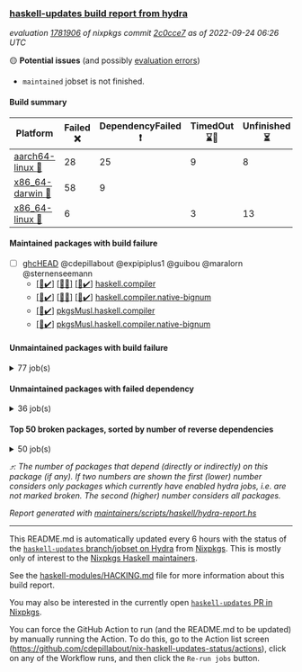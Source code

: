 ### [haskell-updates build report from hydra](https://hydra.nixos.org/jobset/nixpkgs/haskell-updates)
*evaluation [1781906](https://hydra.nixos.org/eval/1781906) of nixpkgs commit [2c0cce7](https://github.com/NixOS/nixpkgs/commits/2c0cce7290eb3de5d5314e33ad0d253200d6086f) as of 2022-09-24 06:26 UTC*

:yellow_circle: **Potential issues** (and possibly [evaluation errors](https://hydra.nixos.org/jobset/nixpkgs/haskell-updates))
  * `maintained` jobset is not finished.

#### Build summary

 | Platform | Failed :x: | DependencyFailed :heavy_exclamation_mark: | TimedOut :hourglass::no_entry_sign: | Unfinished :hourglass_flowing_sand: | Success :heavy_check_mark: | 
 | --- | --- | --- | --- | --- | --- | 
 | [aarch64-linux :iphone:](https://hydra.nixos.org/eval/1781906?filter=.aarch64-linux) | 28 | 25 | 9 | 8 | 6619 | 
 | [x86_64-darwin :apple:](https://hydra.nixos.org/eval/1781906?filter=.x86_64-darwin) | 58 | 9 |  |  | 6563 | 
 | [x86_64-linux :penguin:](https://hydra.nixos.org/eval/1781906?filter=.x86_64-linux) | 6 |  | 3 | 13 | 6710 | 
#### Maintained packages with build failure
- [ ] [ghcHEAD](https://hydra.nixos.org/eval/1781906?filter=ghcHEAD) @cdepillabout @expipiplus1 @guibou @maralorn @sternenseemann
  - [[:iphone::heavy_check_mark:]](https://hydra.nixos.org/build/191933390) [[:apple::x:]](https://hydra.nixos.org/build/191933386) [[:penguin::heavy_check_mark:]](https://hydra.nixos.org/build/191933392) [haskell.compiler](https://hydra.nixos.org/eval/1781906?filter=haskell.compiler.ghcHEAD)
  - [[:iphone::heavy_check_mark:]](https://hydra.nixos.org/build/191933388) [[:apple::x:]](https://hydra.nixos.org/build/191933391) [[:penguin::heavy_check_mark:]](https://hydra.nixos.org/build/191933387) [haskell.compiler.native-bignum](https://hydra.nixos.org/eval/1781906?filter=haskell.compiler.native-bignum.ghcHEAD)
  -   [[:penguin::heavy_check_mark:]](https://hydra.nixos.org/build/191933385) [pkgsMusl.haskell.compiler](https://hydra.nixos.org/eval/1781906?filter=pkgsMusl.haskell.compiler.ghcHEAD)
  -   [[:penguin::heavy_check_mark:]](https://hydra.nixos.org/build/191933393) [pkgsMusl.haskell.compiler.native-bignum](https://hydra.nixos.org/eval/1781906?filter=pkgsMusl.haskell.compiler.native-bignum.ghcHEAD)
#### Unmaintained packages with build failure
<details><summary>77 job(s) </summary>

- [ ] [[:iphone::x:]](https://hydra.nixos.org/build/191867082) [[:apple::heavy_check_mark:]](https://hydra.nixos.org/build/191865210) [[:penguin::heavy_check_mark:]](https://hydra.nixos.org/build/191871098) [haskellPackages.OrderedBits](https://hydra.nixos.org/eval/1781906?filter=haskellPackages.OrderedBits)  :arrow_heading_up: 5 | 36
- [ ] [[:iphone::x:]](https://hydra.nixos.org/build/191864684) [[:apple::heavy_check_mark:]](https://hydra.nixos.org/build/191864265) [[:penguin::heavy_check_mark:]](https://hydra.nixos.org/build/191868477) [haskellPackages.hw-json-simd](https://hydra.nixos.org/eval/1781906?filter=haskellPackages.hw-json-simd)  :arrow_heading_up: 4 | 8
- [ ] [[:iphone::x:]](https://hydra.nixos.org/build/191866772) [[:apple::heavy_check_mark:]](https://hydra.nixos.org/build/191870439) [[:penguin::heavy_check_mark:]](https://hydra.nixos.org/build/191866535) [haskellPackages.hw-simd](https://hydra.nixos.org/eval/1781906?filter=haskellPackages.hw-simd)  :arrow_heading_up: 4 | 8
- [ ] [[:iphone::x:]](https://hydra.nixos.org/build/190426554) [[:apple::heavy_check_mark:]](https://hydra.nixos.org/build/190433701) [[:penguin::heavy_check_mark:]](https://hydra.nixos.org/build/190435927) [haskellPackages.long-double](https://hydra.nixos.org/eval/1781906?filter=haskellPackages.long-double)  :arrow_heading_up: 2 | 2
- [ ] [[:iphone::x:]](https://hydra.nixos.org/build/191871235) [[:apple::x:]](https://hydra.nixos.org/build/191870056) [[:penguin::heavy_check_mark:]](https://hydra.nixos.org/build/191868195) [haskellPackages.quic](https://hydra.nixos.org/eval/1781906?filter=haskellPackages.quic)  :arrow_heading_up: 2 | 2
- [ ] [[:iphone::heavy_check_mark:]](https://hydra.nixos.org/build/191868147) [[:apple::x:]](https://hydra.nixos.org/build/191865112) [[:penguin::heavy_check_mark:]](https://hydra.nixos.org/build/191871356) [haskellPackages.junit-xml](https://hydra.nixos.org/eval/1781906?filter=haskellPackages.junit-xml)  :arrow_heading_up: 1 | 9
- [ ] [[:iphone::x:]](https://hydra.nixos.org/build/190418721) [[:apple::heavy_check_mark:]](https://hydra.nixos.org/build/190424366) [[:penguin::heavy_check_mark:]](https://hydra.nixos.org/build/190418471) [haskellPackages.freetype2](https://hydra.nixos.org/eval/1781906?filter=haskellPackages.freetype2)  :arrow_heading_up: 1 | 8
- [ ] [[:iphone::x:]](https://hydra.nixos.org/build/190426179) [[:apple::x:]](https://hydra.nixos.org/build/190428059) [[:penguin::heavy_check_mark:]](https://hydra.nixos.org/build/190423250) [haskellPackages.easytensor](https://hydra.nixos.org/eval/1781906?filter=haskellPackages.easytensor)  :arrow_heading_up: 1 | 1
- [ ] [[:iphone::x:]](https://hydra.nixos.org/build/191867640) [[:apple::heavy_check_mark:]](https://hydra.nixos.org/build/191871233) [[:penguin::heavy_check_mark:]](https://hydra.nixos.org/build/191864023) [haskellPackages.kazura-queue](https://hydra.nixos.org/eval/1781906?filter=haskellPackages.kazura-queue)  :arrow_heading_up: 1 | 1
- [ ] [[:iphone::x:]](https://hydra.nixos.org/build/190420884) [[:apple::heavy_check_mark:]](https://hydra.nixos.org/build/190436438) [[:penguin::heavy_check_mark:]](https://hydra.nixos.org/build/190425960) [haskellPackages.nlopt-haskell](https://hydra.nixos.org/eval/1781906?filter=haskellPackages.nlopt-haskell)  :arrow_heading_up: 1 | 1
- [ ] [[:iphone::heavy_check_mark:]](https://hydra.nixos.org/build/191237050) [[:apple::x:]](https://hydra.nixos.org/build/190430196) [[:penguin::heavy_check_mark:]](https://hydra.nixos.org/build/191237036) [haskellPackages.openal-ffi](https://hydra.nixos.org/eval/1781906?filter=haskellPackages.openal-ffi)  :arrow_heading_up: 1 | 1
- [ ] [[:iphone::x:]](https://hydra.nixos.org/build/190426560) [[:apple::heavy_check_mark:]](https://hydra.nixos.org/build/190422117) [[:penguin::heavy_check_mark:]](https://hydra.nixos.org/build/190422325) [haskellPackages.swisstable](https://hydra.nixos.org/eval/1781906?filter=haskellPackages.swisstable)  :arrow_heading_up: 1 | 1
- [ ] [[:iphone::x:]](https://hydra.nixos.org/build/190434587) [[:apple::heavy_check_mark:]](https://hydra.nixos.org/build/190427671) [[:penguin::heavy_check_mark:]](https://hydra.nixos.org/build/190433104) [haskellPackages.unicode-properties](https://hydra.nixos.org/eval/1781906?filter=haskellPackages.unicode-properties)  :arrow_heading_up: 1 | 1
- [ ] [[:iphone::x:]](https://hydra.nixos.org/build/191867865) [[:apple::heavy_check_mark:]](https://hydra.nixos.org/build/191865502) [[:penguin::heavy_check_mark:]](https://hydra.nixos.org/build/191870778) [haskellPackages.flatparse](https://hydra.nixos.org/eval/1781906?filter=haskellPackages.flatparse)  :arrow_heading_up: 0 | 14
- [ ] [[:iphone::heavy_check_mark:]](https://hydra.nixos.org/build/190428795) [[:apple::x:]](https://hydra.nixos.org/build/190430540) [[:penguin::heavy_check_mark:]](https://hydra.nixos.org/build/190429741) [haskellPackages.PyF](https://hydra.nixos.org/eval/1781906?filter=haskellPackages.PyF)  :arrow_heading_up: 0 | 4
- [ ] [[:iphone::heavy_check_mark:]](https://hydra.nixos.org/build/190435452) [[:apple::x:]](https://hydra.nixos.org/build/190423209) [[:penguin::heavy_check_mark:]](https://hydra.nixos.org/build/190423465) [haskellPackages.hmidi](https://hydra.nixos.org/eval/1781906?filter=haskellPackages.hmidi)  :arrow_heading_up: 0 | 4
- [ ] [[:iphone::x:]](https://hydra.nixos.org/build/191869227) [[:apple::heavy_check_mark:]](https://hydra.nixos.org/build/191867180) [[:penguin::heavy_check_mark:]](https://hydra.nixos.org/build/191864716) [haskellPackages.json-rpc](https://hydra.nixos.org/eval/1781906?filter=haskellPackages.json-rpc)  :arrow_heading_up: 0 | 2
- [ ] [[:iphone::heavy_check_mark:]](https://hydra.nixos.org/build/191868965) [[:apple::x:]](https://hydra.nixos.org/build/191869630) [[:penguin::heavy_check_mark:]](https://hydra.nixos.org/build/191870717) [haskellPackages.posix-socket](https://hydra.nixos.org/eval/1781906?filter=haskellPackages.posix-socket)  :arrow_heading_up: 0 | 2
- [ ] [[:iphone::heavy_check_mark:]](https://hydra.nixos.org/build/191863336) [[:apple::x:]](https://hydra.nixos.org/build/191870633) [[:penguin::heavy_check_mark:]](https://hydra.nixos.org/build/191866233) [haskellPackages.gi-gdkx11](https://hydra.nixos.org/eval/1781906?filter=haskellPackages.gi-gdkx11)  :arrow_heading_up: 0 | 1
- [ ] [[:iphone::heavy_check_mark:]](https://hydra.nixos.org/build/190420703) [[:apple::x:]](https://hydra.nixos.org/build/190437843) [[:penguin::heavy_check_mark:]](https://hydra.nixos.org/build/190434958) [haskellPackages.hamid](https://hydra.nixos.org/eval/1781906?filter=haskellPackages.hamid)  :arrow_heading_up: 0 | 1
- [ ] [[:iphone::heavy_check_mark:]](https://hydra.nixos.org/build/190427217) [[:apple::x:]](https://hydra.nixos.org/build/190422876) [[:penguin::heavy_check_mark:]](https://hydra.nixos.org/build/190434364) [haskellPackages.hmatrix-morpheus](https://hydra.nixos.org/eval/1781906?filter=haskellPackages.hmatrix-morpheus)  :arrow_heading_up: 0 | 1
- [ ] [[:iphone::heavy_check_mark:]](https://hydra.nixos.org/build/190435315) [[:apple::x:]](https://hydra.nixos.org/build/190424984) [[:penguin::heavy_check_mark:]](https://hydra.nixos.org/build/190422869) [haskellPackages.huckleberry](https://hydra.nixos.org/eval/1781906?filter=haskellPackages.huckleberry)  :arrow_heading_up: 0 | 1
- [ ] [[:iphone::x:]](https://hydra.nixos.org/build/190422851) [[:apple::heavy_check_mark:]](https://hydra.nixos.org/build/190421788) [[:penguin::heavy_check_mark:]](https://hydra.nixos.org/build/190427574) [haskellPackages.picosat](https://hydra.nixos.org/eval/1781906?filter=haskellPackages.picosat)  :arrow_heading_up: 0 | 1
- [ ] [[:iphone::heavy_check_mark:]](https://hydra.nixos.org/build/190421878) [[:apple::x:]](https://hydra.nixos.org/build/190420004) [[:penguin::heavy_check_mark:]](https://hydra.nixos.org/build/190419766) [haskellPackages.select](https://hydra.nixos.org/eval/1781906?filter=haskellPackages.select)  :arrow_heading_up: 0 | 1
- [ ] [[:iphone::x:]](https://hydra.nixos.org/build/191863402) [[:apple::heavy_check_mark:]](https://hydra.nixos.org/build/191866594) [[:penguin::heavy_check_mark:]](https://hydra.nixos.org/build/191868212) [haskellPackages.simple-vec3](https://hydra.nixos.org/eval/1781906?filter=haskellPackages.simple-vec3)  :arrow_heading_up: 0 | 1
- [ ] [[:iphone::heavy_check_mark:]](https://hydra.nixos.org/build/190435304) [[:apple::x:]](https://hydra.nixos.org/build/190437845) [[:penguin::heavy_check_mark:]](https://hydra.nixos.org/build/190425782) [haskellPackages.sysinfo](https://hydra.nixos.org/eval/1781906?filter=haskellPackages.sysinfo)  :arrow_heading_up: 0 | 1
- [ ] [[:iphone::heavy_check_mark:]](https://hydra.nixos.org/build/190426515) [[:apple::x:]](https://hydra.nixos.org/build/190430439) [[:penguin::heavy_check_mark:]](https://hydra.nixos.org/build/190423606) [haskellPackages.FractalArt](https://hydra.nixos.org/eval/1781906?filter=haskellPackages.FractalArt) 
- [ ] [[:iphone::x:]](https://hydra.nixos.org/build/190435051) [[:apple::heavy_check_mark:]](https://hydra.nixos.org/build/190434382) [[:penguin::heavy_check_mark:]](https://hydra.nixos.org/build/190436557) [haskellPackages.HsASA](https://hydra.nixos.org/eval/1781906?filter=haskellPackages.HsASA) 
- [ ] [[:iphone::heavy_check_mark:]](https://hydra.nixos.org/build/190429501) [[:apple::x:]](https://hydra.nixos.org/build/190434413) [[:penguin::heavy_check_mark:]](https://hydra.nixos.org/build/190436327) [haskellPackages.chiphunk](https://hydra.nixos.org/eval/1781906?filter=haskellPackages.chiphunk) 
- [ ] [[:iphone::x:]](https://hydra.nixos.org/build/191865311) [[:apple::heavy_check_mark:]](https://hydra.nixos.org/build/191866048) [[:penguin::heavy_check_mark:]](https://hydra.nixos.org/build/191868495) [haskellPackages.comfort-fftw](https://hydra.nixos.org/eval/1781906?filter=haskellPackages.comfort-fftw) 
- [ ] [[:iphone::heavy_check_mark:]](https://hydra.nixos.org/build/190436349) [[:apple::x:]](https://hydra.nixos.org/build/190429906) [[:penguin::heavy_check_mark:]](https://hydra.nixos.org/build/190437140) [haskellPackages.diskhash](https://hydra.nixos.org/eval/1781906?filter=haskellPackages.diskhash) 
- [ ] [[:iphone::heavy_check_mark:]](https://hydra.nixos.org/build/191867973) [[:apple::x:]](https://hydra.nixos.org/build/191866617) [[:penguin::heavy_check_mark:]](https://hydra.nixos.org/build/191866484) [haskellPackages.epub-tools](https://hydra.nixos.org/eval/1781906?filter=haskellPackages.epub-tools) 
- [ ] [[:iphone::heavy_check_mark:]](https://hydra.nixos.org/build/190422331) [[:apple::x:]](https://hydra.nixos.org/build/190421828) [[:penguin::heavy_check_mark:]](https://hydra.nixos.org/build/190421042) [haskellPackages.fudgets](https://hydra.nixos.org/eval/1781906?filter=haskellPackages.fudgets) 
- [ ] [[:iphone::heavy_check_mark:]](https://hydra.nixos.org/build/191867135) [[:apple::x:]](https://hydra.nixos.org/build/191867433) [[:penguin::heavy_check_mark:]](https://hydra.nixos.org/build/191865428) [haskellPackages.gerrit](https://hydra.nixos.org/eval/1781906?filter=haskellPackages.gerrit) 
- [ ] [[:iphone::heavy_check_mark:]](https://hydra.nixos.org/build/190428783) [[:apple::x:]](https://hydra.nixos.org/build/190418276) [[:penguin::heavy_check_mark:]](https://hydra.nixos.org/build/190435006) [haskellPackages.ghc-gc-hook](https://hydra.nixos.org/eval/1781906?filter=haskellPackages.ghc-gc-hook) 
- [ ] [[:apple::x:]](https://hydra.nixos.org/build/191867187) [haskellPackages.gi-gtkosxapplication](https://hydra.nixos.org/eval/1781906?filter=haskellPackages.gi-gtkosxapplication) 
- [ ] [[:iphone::x:]](https://hydra.nixos.org/build/191177999) [[:penguin::heavy_check_mark:]](https://hydra.nixos.org/build/191177946) [haskellPackages.gnome-keyring](https://hydra.nixos.org/eval/1781906?filter=haskellPackages.gnome-keyring) 
- [ ] [[:apple::x:]](https://hydra.nixos.org/build/190425865) [haskellPackages.gtk-mac-integration](https://hydra.nixos.org/eval/1781906?filter=haskellPackages.gtk-mac-integration) 
- [ ] [[:iphone::heavy_check_mark:]](https://hydra.nixos.org/build/191178016) [[:apple::x:]](https://hydra.nixos.org/build/190424726) [[:penguin::heavy_check_mark:]](https://hydra.nixos.org/build/191177958) [haskellPackages.gtk-traymanager](https://hydra.nixos.org/eval/1781906?filter=haskellPackages.gtk-traymanager) 
- [ ] [[:apple::x:]](https://hydra.nixos.org/build/190433684) [haskellPackages.gtk3-mac-integration](https://hydra.nixos.org/eval/1781906?filter=haskellPackages.gtk3-mac-integration) 
- [ ] [[:iphone::heavy_check_mark:]](https://hydra.nixos.org/build/190428754) [[:apple::x:]](https://hydra.nixos.org/build/190424290) [[:penguin::heavy_check_mark:]](https://hydra.nixos.org/build/190420486) [haskellPackages.hid](https://hydra.nixos.org/eval/1781906?filter=haskellPackages.hid) 
- [ ] [[:iphone::heavy_check_mark:]](https://hydra.nixos.org/build/191868568) [[:apple::x:]](https://hydra.nixos.org/build/191867979) [[:penguin::heavy_check_mark:]](https://hydra.nixos.org/build/191870760) [haskellPackages.highlight](https://hydra.nixos.org/eval/1781906?filter=haskellPackages.highlight) 
- [ ] [[:iphone::heavy_check_mark:]](https://hydra.nixos.org/build/191863626) [[:apple::x:]](https://hydra.nixos.org/build/191866883) [[:penguin::x:]](https://hydra.nixos.org/build/191868474) [haskellPackages.hinotify-conduit](https://hydra.nixos.org/eval/1781906?filter=haskellPackages.hinotify-conduit) 
- [ ] [[:iphone::heavy_check_mark:]](https://hydra.nixos.org/build/190437030) [[:apple::x:]](https://hydra.nixos.org/build/190420833) [[:penguin::heavy_check_mark:]](https://hydra.nixos.org/build/190435871) [haskellPackages.hsshellscript](https://hydra.nixos.org/eval/1781906?filter=haskellPackages.hsshellscript) 
- [ ] [[:iphone::heavy_check_mark:]](https://hydra.nixos.org/build/190438505) [[:apple::x:]](https://hydra.nixos.org/build/190422004) [[:penguin::heavy_check_mark:]](https://hydra.nixos.org/build/190435562) [haskellPackages.hssourceinfo](https://hydra.nixos.org/eval/1781906?filter=haskellPackages.hssourceinfo) 
- [ ] [[:iphone::x:]](https://hydra.nixos.org/build/191863685) [[:apple::x:]](https://hydra.nixos.org/build/191864859) [[:penguin::x:]](https://hydra.nixos.org/build/191868073) [haskellPackages.ihaskell-charts](https://hydra.nixos.org/eval/1781906?filter=haskellPackages.ihaskell-charts) 
- [ ] [[:iphone::x:]](https://hydra.nixos.org/build/191865171) [[:apple::x:]](https://hydra.nixos.org/build/191869030) [[:penguin::x:]](https://hydra.nixos.org/build/191866605) [haskellPackages.ihaskell-diagrams](https://hydra.nixos.org/eval/1781906?filter=haskellPackages.ihaskell-diagrams) 
- [ ] [[:iphone::x:]](https://hydra.nixos.org/build/191869247) [[:apple::x:]](https://hydra.nixos.org/build/191868307) [[:penguin::x:]](https://hydra.nixos.org/build/191869292) [haskellPackages.ihaskell-gnuplot](https://hydra.nixos.org/eval/1781906?filter=haskellPackages.ihaskell-gnuplot) 
- [ ] [[:iphone::x:]](https://hydra.nixos.org/build/191867267) [[:apple::x:]](https://hydra.nixos.org/build/191868867) [[:penguin::x:]](https://hydra.nixos.org/build/191869799) [haskellPackages.ihaskell-plot](https://hydra.nixos.org/eval/1781906?filter=haskellPackages.ihaskell-plot) 
- [ ] [[:iphone::heavy_check_mark:]](https://hydra.nixos.org/build/190432750) [[:apple::x:]](https://hydra.nixos.org/build/190419419) [[:penguin::heavy_check_mark:]](https://hydra.nixos.org/build/190433284) [haskellPackages.interprocess](https://hydra.nixos.org/eval/1781906?filter=haskellPackages.interprocess) 
- [ ] [[:iphone::heavy_check_mark:]](https://hydra.nixos.org/build/191177923) [[:apple::x:]](https://hydra.nixos.org/build/190427460) [[:penguin::heavy_check_mark:]](https://hydra.nixos.org/build/191177934) [haskellPackages.intricacy](https://hydra.nixos.org/eval/1781906?filter=haskellPackages.intricacy) 
- [ ] [[:iphone::heavy_check_mark:]](https://hydra.nixos.org/build/191187639) [[:apple::x:]](https://hydra.nixos.org/build/191187804) [[:penguin::heavy_check_mark:]](https://hydra.nixos.org/build/191187796) [haskellPackages.ipcvar](https://hydra.nixos.org/eval/1781906?filter=haskellPackages.ipcvar) 
- [ ] [[:iphone::x:]](https://hydra.nixos.org/build/190429809) [[:apple::heavy_check_mark:]](https://hydra.nixos.org/build/190420867) [[:penguin::heavy_check_mark:]](https://hydra.nixos.org/build/190435388) [haskellPackages.jammittools](https://hydra.nixos.org/eval/1781906?filter=haskellPackages.jammittools) 
- [ ] [[:apple::x:]](https://hydra.nixos.org/build/190429773) [haskellPackages.kqueue](https://hydra.nixos.org/eval/1781906?filter=haskellPackages.kqueue) 
- [ ] [[:iphone::heavy_check_mark:]](https://hydra.nixos.org/build/190429726) [[:apple::x:]](https://hydra.nixos.org/build/190421244) [[:penguin::heavy_check_mark:]](https://hydra.nixos.org/build/190422406) [haskellPackages.linux-framebuffer](https://hydra.nixos.org/eval/1781906?filter=haskellPackages.linux-framebuffer) 
- [ ] [[:iphone::heavy_check_mark:]](https://hydra.nixos.org/build/191863791) [[:apple::x:]](https://hydra.nixos.org/build/191865919) [[:penguin::heavy_check_mark:]](https://hydra.nixos.org/build/191870868) [haskellPackages.mediawiki2latex](https://hydra.nixos.org/eval/1781906?filter=haskellPackages.mediawiki2latex) 
- [ ] [[:iphone::heavy_check_mark:]](https://hydra.nixos.org/build/190437330) [[:apple::x:]](https://hydra.nixos.org/build/190420114) [[:penguin::heavy_check_mark:]](https://hydra.nixos.org/build/190424042) [haskellPackages.memfd](https://hydra.nixos.org/eval/1781906?filter=haskellPackages.memfd) 
- [ ] [[:iphone::heavy_check_mark:]](https://hydra.nixos.org/build/190431691) [[:apple::x:]](https://hydra.nixos.org/build/190420349) [[:penguin::heavy_check_mark:]](https://hydra.nixos.org/build/190436127) [haskellPackages.mercury-api](https://hydra.nixos.org/eval/1781906?filter=haskellPackages.mercury-api) 
- [ ] [[:iphone::heavy_check_mark:]](https://hydra.nixos.org/build/190438583) [[:apple::x:]](https://hydra.nixos.org/build/190431381) [[:penguin::heavy_check_mark:]](https://hydra.nixos.org/build/190419732) [haskellPackages.nano-cryptr](https://hydra.nixos.org/eval/1781906?filter=haskellPackages.nano-cryptr) 
- [ ] [[:iphone::heavy_check_mark:]](https://hydra.nixos.org/build/191866934) [[:apple::x:]](https://hydra.nixos.org/build/191864891) [[:penguin::heavy_check_mark:]](https://hydra.nixos.org/build/191865599) [haskellPackages.persistent-pagination](https://hydra.nixos.org/eval/1781906?filter=haskellPackages.persistent-pagination) 
- [ ] [[:iphone::heavy_check_mark:]](https://hydra.nixos.org/build/191864019) [[:apple::x:]](https://hydra.nixos.org/build/191866438) [[:penguin::heavy_check_mark:]](https://hydra.nixos.org/build/191868107) [haskellPackages.phatsort](https://hydra.nixos.org/eval/1781906?filter=haskellPackages.phatsort) 
- [ ] [[:iphone::heavy_check_mark:]](https://hydra.nixos.org/build/191865907) [[:apple::x:]](https://hydra.nixos.org/build/191864423) [[:penguin::heavy_check_mark:]](https://hydra.nixos.org/build/191865192) [haskellPackages.ping-wrapper](https://hydra.nixos.org/eval/1781906?filter=haskellPackages.ping-wrapper) 
- [ ] [[:iphone::heavy_check_mark:]](https://hydra.nixos.org/build/190419667) [[:apple::x:]](https://hydra.nixos.org/build/190428126) [[:penguin::heavy_check_mark:]](https://hydra.nixos.org/build/190424911) [haskellPackages.posix-timer](https://hydra.nixos.org/eval/1781906?filter=haskellPackages.posix-timer) 
- [ ] [[:iphone::heavy_check_mark:]](https://hydra.nixos.org/build/190419559) [[:apple::x:]](https://hydra.nixos.org/build/190418650) [[:penguin::heavy_check_mark:]](https://hydra.nixos.org/build/190437706) [haskellPackages.procex](https://hydra.nixos.org/eval/1781906?filter=haskellPackages.procex) 
- [ ] [[:iphone::heavy_check_mark:]](https://hydra.nixos.org/build/191871269) [[:apple::x:]](https://hydra.nixos.org/build/191866561) [[:penguin::heavy_check_mark:]](https://hydra.nixos.org/build/191865995) [haskellPackages.pthread](https://hydra.nixos.org/eval/1781906?filter=haskellPackages.pthread) 
- [ ] [[:iphone::x:]](https://hydra.nixos.org/build/190427344) [[:apple::heavy_check_mark:]](https://hydra.nixos.org/build/190428826) [[:penguin::heavy_check_mark:]](https://hydra.nixos.org/build/190438377) [haskellPackages.risc386](https://hydra.nixos.org/eval/1781906?filter=haskellPackages.risc386) 
- [ ] [[:iphone::heavy_check_mark:]](https://hydra.nixos.org/build/191237009) [[:apple::x:]](https://hydra.nixos.org/build/190428959) [[:penguin::heavy_check_mark:]](https://hydra.nixos.org/build/191237020) [haskellPackages.sfml-audio](https://hydra.nixos.org/eval/1781906?filter=haskellPackages.sfml-audio) 
- [ ] [[:iphone::hourglass::no_entry_sign:]](https://hydra.nixos.org/build/191868784) [[:apple::x:]](https://hydra.nixos.org/build/191871109) [[:penguin::hourglass::no_entry_sign:]](https://hydra.nixos.org/build/191869724) [haskellPackages.skews](https://hydra.nixos.org/eval/1781906?filter=haskellPackages.skews) 
- [ ] [[:iphone::x:]](https://hydra.nixos.org/build/191186688) [[:apple::x:]](https://hydra.nixos.org/build/191187386) [[:penguin::heavy_check_mark:]](https://hydra.nixos.org/build/191188438) [haskellPackages.slugify](https://hydra.nixos.org/eval/1781906?filter=haskellPackages.slugify) 
- [ ] [[:iphone::heavy_check_mark:]](https://hydra.nixos.org/build/191869673) [[:apple::x:]](https://hydra.nixos.org/build/191868286) [[:penguin::heavy_check_mark:]](https://hydra.nixos.org/build/191870350) [haskellPackages.tailfile-hinotify](https://hydra.nixos.org/eval/1781906?filter=haskellPackages.tailfile-hinotify) 
- [ ] [[:iphone::x:]](https://hydra.nixos.org/build/191869557) [[:apple::x:]](https://hydra.nixos.org/build/191865235) [[:penguin::x:]](https://hydra.nixos.org/build/191868224) [haskellPackages.tokenizer](https://hydra.nixos.org/eval/1781906?filter=haskellPackages.tokenizer) 
- [ ] [[:iphone::x:]](https://hydra.nixos.org/build/190421659) [[:apple::heavy_check_mark:]](https://hydra.nixos.org/build/190430013) [[:penguin::heavy_check_mark:]](https://hydra.nixos.org/build/190419700) [haskellPackages.wiringPi](https://hydra.nixos.org/eval/1781906?filter=haskellPackages.wiringPi) 
- [ ] [[:iphone::x:]](https://hydra.nixos.org/build/190429268) [[:apple::heavy_check_mark:]](https://hydra.nixos.org/build/190428038) [[:penguin::heavy_check_mark:]](https://hydra.nixos.org/build/190426739) [haskellPackages.x86-64bit](https://hydra.nixos.org/eval/1781906?filter=haskellPackages.x86-64bit) 
- [ ] [[:iphone::heavy_check_mark:]](https://hydra.nixos.org/build/191188559) [[:apple::x:]](https://hydra.nixos.org/build/191187837) [[:penguin::heavy_check_mark:]](https://hydra.nixos.org/build/191188435) [haskellPackages.xmonad-utils](https://hydra.nixos.org/eval/1781906?filter=haskellPackages.xmonad-utils) 
- [ ] [[:iphone::heavy_check_mark:]](https://hydra.nixos.org/build/190426980) [[:apple::x:]](https://hydra.nixos.org/build/190426061) [[:penguin::heavy_check_mark:]](https://hydra.nixos.org/build/190420502) [haskellPackages.yoga](https://hydra.nixos.org/eval/1781906?filter=haskellPackages.yoga) 
- [ ] [[:iphone::heavy_check_mark:]](https://hydra.nixos.org/build/190436342) [[:apple::x:]](https://hydra.nixos.org/build/190436771) [[:penguin::heavy_check_mark:]](https://hydra.nixos.org/build/190438349) [haskellPackages.zot](https://hydra.nixos.org/eval/1781906?filter=haskellPackages.zot) 
- [ ] [[:iphone::heavy_check_mark:]](https://hydra.nixos.org/build/190418762) [[:apple::x:]](https://hydra.nixos.org/build/190433345) [[:penguin::heavy_check_mark:]](https://hydra.nixos.org/build/190423003) [haskellPackages.zxcvbn-c](https://hydra.nixos.org/eval/1781906?filter=haskellPackages.zxcvbn-c) 
</details>

#### Unmaintained packages with failed dependency
<details><summary>36 job(s) </summary>

- [ ] [[:iphone::heavy_exclamation_mark:]](https://hydra.nixos.org/build/191863886) [[:apple::heavy_check_mark:]](https://hydra.nixos.org/build/191866262) [[:penguin::heavy_check_mark:]](https://hydra.nixos.org/build/191869519) [haskellPackages.PrimitiveArray](https://hydra.nixos.org/eval/1781906?filter=haskellPackages.PrimitiveArray)  :arrow_heading_up: 4 | 35
- [ ] [[:iphone::heavy_exclamation_mark:]](https://hydra.nixos.org/build/191868340) [[:apple::heavy_check_mark:]](https://hydra.nixos.org/build/191871049) [[:penguin::heavy_check_mark:]](https://hydra.nixos.org/build/191865822) [haskellPackages.BiobaseTypes](https://hydra.nixos.org/eval/1781906?filter=haskellPackages.BiobaseTypes)  :arrow_heading_up: 3 | 21
- [ ] [[:iphone::heavy_exclamation_mark:]](https://hydra.nixos.org/build/191870836) [[:apple::heavy_check_mark:]](https://hydra.nixos.org/build/191865996) [[:penguin::heavy_check_mark:]](https://hydra.nixos.org/build/191868806) [haskellPackages.hw-json-standard-cursor](https://hydra.nixos.org/eval/1781906?filter=haskellPackages.hw-json-standard-cursor)  :arrow_heading_up: 2 | 6
- [ ] [[:iphone::heavy_exclamation_mark:]](https://hydra.nixos.org/build/191866300) [[:apple::heavy_check_mark:]](https://hydra.nixos.org/build/191865835) [[:penguin::heavy_check_mark:]](https://hydra.nixos.org/build/191866072) [haskellPackages.hw-json-simple-cursor](https://hydra.nixos.org/eval/1781906?filter=haskellPackages.hw-json-simple-cursor)  :arrow_heading_up: 2 | 4
- [ ] [[:iphone::heavy_exclamation_mark:]](https://hydra.nixos.org/build/191865191) [[:apple::heavy_check_mark:]](https://hydra.nixos.org/build/191869375) [[:penguin::heavy_check_mark:]](https://hydra.nixos.org/build/191870109) [haskellPackages.BiobaseENA](https://hydra.nixos.org/eval/1781906?filter=haskellPackages.BiobaseENA)  :arrow_heading_up: 1 | 18
- [ ] [hoogle](https://hydra.nixos.org/eval/1781906?filter=hoogle)  :arrow_heading_up: 1 | 3
  - [[:iphone::heavy_check_mark:]](https://hydra.nixos.org/build/191870637) [[:apple::heavy_check_mark:]](https://hydra.nixos.org/build/191864831) [[:penguin::heavy_check_mark:]](https://hydra.nixos.org/build/191868852) [haskell.packages.ghc8107](https://hydra.nixos.org/eval/1781906?filter=haskell.packages.ghc8107.hoogle)
  - [[:iphone::heavy_exclamation_mark:]](https://hydra.nixos.org/build/191870155) [[:apple::heavy_check_mark:]](https://hydra.nixos.org/build/191865261) [[:penguin::heavy_check_mark:]](https://hydra.nixos.org/build/191865678) [haskell.packages.ghc884](https://hydra.nixos.org/eval/1781906?filter=haskell.packages.ghc884.hoogle)
  - [[:iphone::heavy_check_mark:]](https://hydra.nixos.org/build/191870885) [[:apple::heavy_check_mark:]](https://hydra.nixos.org/build/191865524) [[:penguin::heavy_check_mark:]](https://hydra.nixos.org/build/191865041) [haskell.packages.ghc902](https://hydra.nixos.org/eval/1781906?filter=haskell.packages.ghc902.hoogle)
  - [[:iphone::heavy_check_mark:]](https://hydra.nixos.org/build/191864310) [[:apple::heavy_check_mark:]](https://hydra.nixos.org/build/191868293) [[:penguin::heavy_check_mark:]](https://hydra.nixos.org/build/191864580) [haskell.packages.ghc924](https://hydra.nixos.org/eval/1781906?filter=haskell.packages.ghc924.hoogle)
  - [[:iphone::heavy_check_mark:]](https://hydra.nixos.org/build/191863915) [[:apple::heavy_check_mark:]](https://hydra.nixos.org/build/191869115) [[:penguin::heavy_check_mark:]](https://hydra.nixos.org/build/191869356) [haskellPackages](https://hydra.nixos.org/eval/1781906?filter=haskellPackages.hoogle)
- [ ] [[:iphone::heavy_exclamation_mark:]](https://hydra.nixos.org/build/191870792) [[:apple::heavy_check_mark:]](https://hydra.nixos.org/build/191866103) [[:penguin::heavy_check_mark:]](https://hydra.nixos.org/build/191870248) [haskellPackages.hw-json](https://hydra.nixos.org/eval/1781906?filter=haskellPackages.hw-json)  :arrow_heading_up: 1 | 3
- [ ] [[:iphone::heavy_exclamation_mark:]](https://hydra.nixos.org/build/191867572) [[:apple::heavy_exclamation_mark:]](https://hydra.nixos.org/build/191867961) [[:penguin::heavy_check_mark:]](https://hydra.nixos.org/build/191865682) [haskellPackages.http3](https://hydra.nixos.org/eval/1781906?filter=haskellPackages.http3)  :arrow_heading_up: 1 | 1
- [ ] [[:iphone::hourglass::no_entry_sign:]](https://hydra.nixos.org/build/191870098) [[:apple::heavy_exclamation_mark:]](https://hydra.nixos.org/build/191866554) [[:penguin::hourglass::no_entry_sign:]](https://hydra.nixos.org/build/191866164) [haskellPackages.wss-client](https://hydra.nixos.org/eval/1781906?filter=haskellPackages.wss-client)  :arrow_heading_up: 1 | 1
- [ ] [[:iphone::heavy_exclamation_mark:]](https://hydra.nixos.org/build/191864949) [[:apple::heavy_check_mark:]](https://hydra.nixos.org/build/191868620) [[:penguin::heavy_check_mark:]](https://hydra.nixos.org/build/191866508) [haskellPackages.BiobaseXNA](https://hydra.nixos.org/eval/1781906?filter=haskellPackages.BiobaseXNA)  :arrow_heading_up: 0 | 17
- [ ] [[:iphone::heavy_check_mark:]](https://hydra.nixos.org/build/191870142) [[:apple::heavy_exclamation_mark:]](https://hydra.nixos.org/build/191865356) [[:penguin::heavy_check_mark:]](https://hydra.nixos.org/build/191865674) [haskellPackages.pretty-diff](https://hydra.nixos.org/eval/1781906?filter=haskellPackages.pretty-diff)  :arrow_heading_up: 0 | 12
- [ ] [[:iphone::heavy_exclamation_mark:]](https://hydra.nixos.org/build/191863986) [[:apple::heavy_check_mark:]](https://hydra.nixos.org/build/191863825) [[:penguin::heavy_check_mark:]](https://hydra.nixos.org/build/191863296) [haskellPackages.BiobaseFasta](https://hydra.nixos.org/eval/1781906?filter=haskellPackages.BiobaseFasta)  :arrow_heading_up: 0 | 3
- [ ] [[:iphone::heavy_exclamation_mark:]](https://hydra.nixos.org/build/191868845) [[:apple::heavy_check_mark:]](https://hydra.nixos.org/build/191871355) [[:penguin::heavy_check_mark:]](https://hydra.nixos.org/build/191863432) [haskellPackages.hw-dsv](https://hydra.nixos.org/eval/1781906?filter=haskellPackages.hw-dsv)  :arrow_heading_up: 0 | 3
- [ ] [[:iphone::heavy_exclamation_mark:]](https://hydra.nixos.org/build/191865438) [[:apple::heavy_check_mark:]](https://hydra.nixos.org/build/191867073) [[:penguin::heavy_check_mark:]](https://hydra.nixos.org/build/191865386) [haskellPackages.hw-json-lens](https://hydra.nixos.org/eval/1781906?filter=haskellPackages.hw-json-lens)  :arrow_heading_up: 0 | 1
- [ ] [[:iphone::heavy_check_mark:]](https://hydra.nixos.org/build/191869124) [[:apple::heavy_exclamation_mark:]](https://hydra.nixos.org/build/191867537) [[:penguin::heavy_check_mark:]](https://hydra.nixos.org/build/191867810) [haskellPackages.HMarkov](https://hydra.nixos.org/eval/1781906?filter=haskellPackages.HMarkov) 
- [ ] [[:iphone::heavy_exclamation_mark:]](https://hydra.nixos.org/build/191866622) [[:apple::heavy_check_mark:]](https://hydra.nixos.org/build/191865655) [[:penguin::heavy_check_mark:]](https://hydra.nixos.org/build/191869570) [haskellPackages.align-audio](https://hydra.nixos.org/eval/1781906?filter=haskellPackages.align-audio) 
- [ ] [[:iphone::heavy_exclamation_mark:]](https://hydra.nixos.org/build/190434920) [[:apple::heavy_exclamation_mark:]](https://hydra.nixos.org/build/190437763) [[:penguin::heavy_check_mark:]](https://hydra.nixos.org/build/190437884) [haskellPackages.easytensor-vulkan](https://hydra.nixos.org/eval/1781906?filter=haskellPackages.easytensor-vulkan) 
- [ ] [[:iphone::heavy_exclamation_mark:]](https://hydra.nixos.org/build/190428304) [[:apple::heavy_check_mark:]](https://hydra.nixos.org/build/190426306) [[:penguin::heavy_check_mark:]](https://hydra.nixos.org/build/190428625) [haskellPackages.harfbuzz-pure](https://hydra.nixos.org/eval/1781906?filter=haskellPackages.harfbuzz-pure) 
- [ ] [[:iphone::heavy_exclamation_mark:]](https://hydra.nixos.org/build/191863246) [[:apple::heavy_check_mark:]](https://hydra.nixos.org/build/191870750) [[:penguin::heavy_check_mark:]](https://hydra.nixos.org/build/191867857) [haskellPackages.hmatrix-nlopt](https://hydra.nixos.org/eval/1781906?filter=haskellPackages.hmatrix-nlopt) 
- [ ] [[:iphone::heavy_exclamation_mark:]](https://hydra.nixos.org/build/191869166) [[:apple::heavy_check_mark:]](https://hydra.nixos.org/build/191866681) [[:penguin::heavy_check_mark:]](https://hydra.nixos.org/build/191867352) [haskellPackages.hriemann](https://hydra.nixos.org/eval/1781906?filter=haskellPackages.hriemann) 
- [ ] [[:iphone::heavy_exclamation_mark:]](https://hydra.nixos.org/build/190432249) [[:apple::heavy_check_mark:]](https://hydra.nixos.org/build/190427429) [[:penguin::heavy_check_mark:]](https://hydra.nixos.org/build/190421622) [haskellPackages.hs-swisstable-hashtables-class](https://hydra.nixos.org/eval/1781906?filter=haskellPackages.hs-swisstable-hashtables-class) 
- [ ] [[:iphone::heavy_exclamation_mark:]](https://hydra.nixos.org/build/191871354) [[:apple::heavy_check_mark:]](https://hydra.nixos.org/build/191868101) [[:penguin::heavy_check_mark:]](https://hydra.nixos.org/build/191868323) [haskellPackages.hw-simd-cli](https://hydra.nixos.org/eval/1781906?filter=haskellPackages.hw-simd-cli) 
- [ ] [[:iphone::heavy_exclamation_mark:]](https://hydra.nixos.org/build/190426859) [[:apple::heavy_check_mark:]](https://hydra.nixos.org/build/190434719) [[:penguin::heavy_check_mark:]](https://hydra.nixos.org/build/190432027) [haskellPackages.kmn-programming](https://hydra.nixos.org/eval/1781906?filter=haskellPackages.kmn-programming) 
- [ ] [[:iphone::hourglass::no_entry_sign:]](https://hydra.nixos.org/build/191866199) [[:apple::heavy_exclamation_mark:]](https://hydra.nixos.org/build/191865887) [[:penguin::hourglass::no_entry_sign:]](https://hydra.nixos.org/build/191870072) [haskellPackages.network-messagepack-rpc-websocket](https://hydra.nixos.org/eval/1781906?filter=haskellPackages.network-messagepack-rpc-websocket) 
- [ ] [[:iphone::heavy_exclamation_mark:]](https://hydra.nixos.org/build/190433858) [[:apple::heavy_check_mark:]](https://hydra.nixos.org/build/190434455) [[:penguin::heavy_check_mark:]](https://hydra.nixos.org/build/190424957) [haskellPackages.rounded](https://hydra.nixos.org/eval/1781906?filter=haskellPackages.rounded) 
- [ ] [[:iphone::heavy_exclamation_mark:]](https://hydra.nixos.org/build/191866551) [[:apple::heavy_check_mark:]](https://hydra.nixos.org/build/191865116) [[:penguin::heavy_check_mark:]](https://hydra.nixos.org/build/191863437) [haskellPackages.rounded-hw](https://hydra.nixos.org/eval/1781906?filter=haskellPackages.rounded-hw) 
- [ ] [[:iphone::heavy_exclamation_mark:]](https://hydra.nixos.org/build/191866227) [[:apple::heavy_check_mark:]](https://hydra.nixos.org/build/191866492) [[:penguin::heavy_check_mark:]](https://hydra.nixos.org/build/191869426) [haskellPackages.sound-collage](https://hydra.nixos.org/eval/1781906?filter=haskellPackages.sound-collage) 
- [ ] [[:iphone::heavy_check_mark:]](https://hydra.nixos.org/build/191866956) [[:apple::heavy_exclamation_mark:]](https://hydra.nixos.org/build/191870656) [[:penguin::heavy_check_mark:]](https://hydra.nixos.org/build/191867458) [haskellPackages.tasty-test-reporter](https://hydra.nixos.org/eval/1781906?filter=haskellPackages.tasty-test-reporter) 
- [ ] [[:iphone::heavy_exclamation_mark:]](https://hydra.nixos.org/build/190432799) [[:apple::heavy_check_mark:]](https://hydra.nixos.org/build/190425240) [[:penguin::heavy_check_mark:]](https://hydra.nixos.org/build/190424340) [haskellPackages.unicode-names](https://hydra.nixos.org/eval/1781906?filter=haskellPackages.unicode-names) 
- [ ] [[:iphone::heavy_exclamation_mark:]](https://hydra.nixos.org/build/191869991) [[:apple::heavy_exclamation_mark:]](https://hydra.nixos.org/build/191869862) [[:penguin::heavy_check_mark:]](https://hydra.nixos.org/build/191867416) [haskellPackages.warp-quic](https://hydra.nixos.org/eval/1781906?filter=haskellPackages.warp-quic) 
- [ ] [[:iphone::heavy_check_mark:]](https://hydra.nixos.org/build/191188144) [[:apple::heavy_exclamation_mark:]](https://hydra.nixos.org/build/191188149) [[:penguin::heavy_check_mark:]](https://hydra.nixos.org/build/191186835) [haskellPackages.xbattbar](https://hydra.nixos.org/eval/1781906?filter=haskellPackages.xbattbar) 
</details>

#### Top 50 broken packages, sorted by number of reverse dependencies
<details><summary>50 job(s) </summary>

[amazonka-core](https://packdeps.haskellers.com/reverse/amazonka-core) :arrow_heading_up: 185  
[gogol-core](https://packdeps.haskellers.com/reverse/gogol-core) :arrow_heading_up: 184  
[haskell98](https://packdeps.haskellers.com/reverse/haskell98) :arrow_heading_up: 153  
[enumerator](https://packdeps.haskellers.com/reverse/enumerator) :arrow_heading_up: 56  
[util](https://packdeps.haskellers.com/reverse/util) :arrow_heading_up: 49  
[derive](https://packdeps.haskellers.com/reverse/derive) :arrow_heading_up: 48  
[amazonka](https://packdeps.haskellers.com/reverse/amazonka) :arrow_heading_up: 43  
[accelerate](https://packdeps.haskellers.com/reverse/accelerate) :arrow_heading_up: 42  
[parseargs](https://packdeps.haskellers.com/reverse/parseargs) :arrow_heading_up: 42  
[MonadCatchIO-transformers](https://packdeps.haskellers.com/reverse/MonadCatchIO-transformers) :arrow_heading_up: 41  
[data-lens](https://packdeps.haskellers.com/reverse/data-lens) :arrow_heading_up: 33  
[rank1dynamic](https://packdeps.haskellers.com/reverse/rank1dynamic) :arrow_heading_up: 33  
[distributed-static](https://packdeps.haskellers.com/reverse/distributed-static) :arrow_heading_up: 31  
[language-ecmascript](https://packdeps.haskellers.com/reverse/language-ecmascript) :arrow_heading_up: 31  
[distributed-process](https://packdeps.haskellers.com/reverse/distributed-process) :arrow_heading_up: 30  
[iteratee](https://packdeps.haskellers.com/reverse/iteratee) :arrow_heading_up: 29  
[jmacro](https://packdeps.haskellers.com/reverse/jmacro) :arrow_heading_up: 29  
[mmsyn3](https://packdeps.haskellers.com/reverse/mmsyn3) :arrow_heading_up: 28  
[autodocodec-yaml](https://packdeps.haskellers.com/reverse/autodocodec-yaml) :arrow_heading_up: 27  
[crypto-numbers](https://packdeps.haskellers.com/reverse/crypto-numbers) :arrow_heading_up: 25  
[either-unwrap](https://packdeps.haskellers.com/reverse/either-unwrap) :arrow_heading_up: 25  
[sydtest](https://packdeps.haskellers.com/reverse/sydtest) :arrow_heading_up: 24  
[crypto-pubkey](https://packdeps.haskellers.com/reverse/crypto-pubkey) :arrow_heading_up: 22  
[haskelldb](https://packdeps.haskellers.com/reverse/haskelldb) :arrow_heading_up: 22  
[wxdirect](https://packdeps.haskellers.com/reverse/wxdirect) :arrow_heading_up: 22  
[alg](https://packdeps.haskellers.com/reverse/alg) :arrow_heading_up: 21  
[amazonka-s3](https://packdeps.haskellers.com/reverse/amazonka-s3) :arrow_heading_up: 21  
[mmsyn2](https://packdeps.haskellers.com/reverse/mmsyn2) :arrow_heading_up: 21  
[wxc](https://packdeps.haskellers.com/reverse/wxc) :arrow_heading_up: 21  
[biocore](https://packdeps.haskellers.com/reverse/biocore) :arrow_heading_up: 20  
[wxcore](https://packdeps.haskellers.com/reverse/wxcore) :arrow_heading_up: 20  
[attoparsec-enumerator](https://packdeps.haskellers.com/reverse/attoparsec-enumerator) :arrow_heading_up: 19  
[bytestring-show](https://packdeps.haskellers.com/reverse/bytestring-show) :arrow_heading_up: 19  
[fay](https://packdeps.haskellers.com/reverse/fay) :arrow_heading_up: 19  
[wx](https://packdeps.haskellers.com/reverse/wx) :arrow_heading_up: 19  
[asn1-data](https://packdeps.haskellers.com/reverse/asn1-data) :arrow_heading_up: 18  
[dbus-core](https://packdeps.haskellers.com/reverse/dbus-core) :arrow_heading_up: 18  
[gtksourceview2](https://packdeps.haskellers.com/reverse/gtksourceview2) :arrow_heading_up: 18  
[ukrainian-phonetics-basic](https://packdeps.haskellers.com/reverse/ukrainian-phonetics-basic) :arrow_heading_up: 18  
[HGamer3D-Data](https://packdeps.haskellers.com/reverse/HGamer3D-Data) :arrow_heading_up: 17  
[certificate](https://packdeps.haskellers.com/reverse/certificate) :arrow_heading_up: 17  
[dbus-client](https://packdeps.haskellers.com/reverse/dbus-client) :arrow_heading_up: 17  
[gconf](https://packdeps.haskellers.com/reverse/gconf) :arrow_heading_up: 17  
[gtk-serialized-event](https://packdeps.haskellers.com/reverse/gtk-serialized-event) :arrow_heading_up: 17  
[cuda](https://packdeps.haskellers.com/reverse/cuda) :arrow_heading_up: 16  
[happstack-jmacro](https://packdeps.haskellers.com/reverse/happstack-jmacro) :arrow_heading_up: 16  
[manatee-core](https://packdeps.haskellers.com/reverse/manatee-core) :arrow_heading_up: 16  
[monads-fd](https://packdeps.haskellers.com/reverse/monads-fd) :arrow_heading_up: 16  
[tls-extra](https://packdeps.haskellers.com/reverse/tls-extra) :arrow_heading_up: 16  
[ADPfusion](https://packdeps.haskellers.com/reverse/ADPfusion) :arrow_heading_up: 15  
</details>


*:arrow_heading_up:: The number of packages that depend (directly or indirectly) on this package (if any). If two numbers are shown the first (lower) number considers only packages which currently have enabled hydra jobs, i.e. are not marked broken. The second (higher) number considers all packages.*

*Report generated with [maintainers/scripts/haskell/hydra-report.hs](https://github.com/NixOS/nixpkgs/blob/haskell-updates/maintainers/scripts/haskell/hydra-report.sh)*


----------------------------------------------------------------------

This README.md is automatically updated every 6 hours with the status of the
[`haskell-updates` branch/jobset on Hydra](https://hydra.nixos.org/jobset/nixpkgs/haskell-updates)
from [Nixpkgs](https://github.com/NixOS/nixpkgs).  This is mostly only of
interest to the [Nixpkgs Haskell maintainers](https://github.com/orgs/NixOS/teams/haskell).

See the
[haskell-modules/HACKING.md](https://github.com/NixOS/nixpkgs/blob/haskell-updates/pkgs/development/haskell-modules/HACKING.md)
file for more information about this build report.

You may also be interested in the currently open
[`haskell-updates` PR in Nixpkgs](https://github.com/nixos/nixpkgs/pulls?q=is%3Apr+is%3Aopen+head%3Ahaskell-updates).

You can force the GitHub Action to run (and the README.md to be updated) by
manually running the Action.  To do this, go to the Action list screen
(https://github.com/cdepillabout/nix-haskell-updates-status/actions),
click on any of the Workflow runs, and then click the `Re-run jobs` button.
